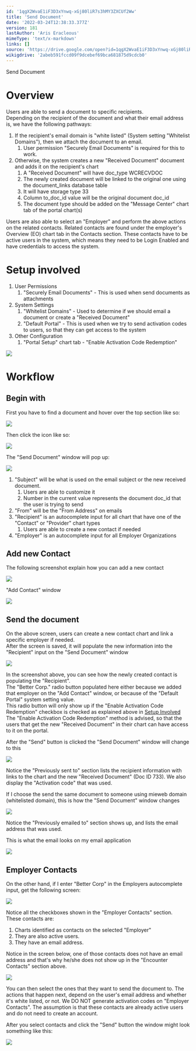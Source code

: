 ```yaml
---
id: '1qgX2WvaE1iF3D3xYnwq-xGj80liR7s3hMY3ZXCUf2Ww'
title: 'Send Document'
date: '2022-03-24T12:38:33.377Z'
version: 181
lastAuthor: 'Aris Eracleous'
mimeType: 'text/x-markdown'
links: []
source: 'https://drive.google.com/open?id=1qgX2WvaE1iF3D3xYnwq-xGj80liR7s3hMY3ZXCUf2Ww'
wikigdrive: '2abeb591fccd09f9dcebef69bca681875d9cdcb0'
---
```

Send Document
  
# Overview  
  
Users are able to send a document to specific recipients.  
Depending on the recipient of the document and what their email address is, we have the following pathways:
1. If the recipient's email domain is "white listed" (System setting "Whitelist Domains"), then we attach the document to an email.
   1. User permission "Securely Email Documents" is required for this to work. 
2. Otherwise, the system creates a new "Received Document" document and adds it on the recipient's chart
   1. A "Received Document" will have doc_type WCRECVDOC
   2. The newly created document will be linked to the original one using the document_links database table
   3. It will have storage type 33
   4. Column to_doc_id value will be the original document doc_id
   5. The document type should be added on the "Message Center" chart tab of the portal chart(s)

Users are also able to select an "Employer" and perform the above actions on the related contacts.  Related contacts are found under the employer's Overview (EO) chart tab in the Contacts section.  These contacts have to be active users in the system, which means they need to be Login Enabled and have credentials to access the system.

  
# Setup involved  

1. User Permissions
   1. "Securely Email Documents" - This is used when send documents as attachments
2. System Settings
   1. "Whitelist Domains" - Used to determine if we should email a document or create a "Received Document"
   2. "Default Portal" - This is used when we try to send activation codes to users, so that they can get access to the system
3. Other Configuration
   1. "Portal Setup" chart tab - "Enable Activation Code Redemption"
  
![](../send-document.assets/10000201000003D8000002904B0A717B9E93DBD2.png)  



  
# Workflow  


  
## Begin with  


First you have to find a document and hover over the top section like so:
  
![](../send-document.assets/100002010000036500000172618573C5A0AE3EE2.png)  


Then click the icon like so:
  
![](../send-document.assets/100002010000029C0000013DC24703F1300722AC.png)  


The "Send Document" window will pop up:
  
![](../send-document.assets/1000020100000215000002086568D2E64D7532F3.png)  

1. "Subject" will be what is used on the email subject or the new received document.
   1. Users are able to customize it
   2. Number in the current value represents the document doc_id that the user is trying to send
2. "From" will be the "From Address" on emails
3. "Recipient" is an autocomplete input for all chart that have one of the "Contact" or "Provider" chart types
   1. Users are able to create a new contact if needed
4. "Employer" is an autocomplete input for all Employer Organizations


  
## Add new Contact  


The following screenshot explain how you can add a new contact


  
![](../send-document.assets/10000201000001DC000001D6DC751AE6DA409947.png)  



"Add Contact" window
  
![](../send-document.assets/100002010000026A00000209281B2D25C1A13F3B.png)  

  
## Send the document  


On the above screen, users can create a new contact chart and link a specific employer if needed.  
After the screen is saved, it will populate the new information into the "Recipient" input on the "Send Document" window

  
![](../send-document.assets/1000020100000284000001C919EDDBE5CA945CF4.png)  


In the screenshot above, you can see how the newly created contact is populating the "Recipient".  
The "Better Corp." radio button populated here either because we added that employer on the "Add Contact" window, or because of the "Default Portal" system setting value.  
This radio button will only show up if the "Enable Activation Code Redemption" checkbox is checked as explained above in [Setup Involved](#v2syi7euzkrn)  
The "Enable Activation Code Redemption" method is advised, so that the users that get the new "Received Document" in their chart can have access to it on the portal.

After the "Send" button is clicked the "Send Document" window will change to this

  
![](../send-document.assets/10000201000002CE000001D4CFDFF1985E32FA79.png)  

Notice the "Previously sent to" section lists the recipient information with links to the chart and the new "Received Document" (Doc ID 733).  We also display the "Activation code" that was used.

If I choose the send the same document to someone using mieweb domain (whitelisted domain), this is how the "Send Document" window changes
  
![](../send-document.assets/10000201000002EE000001F8A0AE0A52F10C1BFE.png)  

Notice the "Previously emailed to" section shows up, and lists the email address that was used.

This is what the email looks on my email application
  
![](../send-document.assets/100002010000025100000185554E8FF5ED271CCA.png)  


  
## Employer Contacts  


On the other hand, if I enter "Better Corp" in the Employers autocomplete input, get the following screen:
  
![](../send-document.assets/10000201000002C800000280344E50BD4CC429EA.png)  

Notice all the checkboxes shown in the "Employer Contacts" section.    
These contacts are: 
1. Charts identified as contacts on the selected "Employer"
2. They are also active users.
3. They have an email address.

Notice in the screen below, one of those contacts does not have an email address and that's why he/she does not show up in the "Encounter Contacts" section above.
  
![](../send-document.assets/100002010000043A0000031DF678F2657887EF5B.png)  


You can then select the ones that they want to send the document to.  The actions that happen next, depend on the user's email address and whether it's white listed, or not.  We DO NOT generate activation codes on "Employer Contacts".  The assumption is that these contacts are already active users and do not need to create an account.

After you select contacts and click the "Send" button the window might look something like this:
  
![](../send-document.assets/100002010000028A0000020E0BAC0E38E8F2E729.png)  


